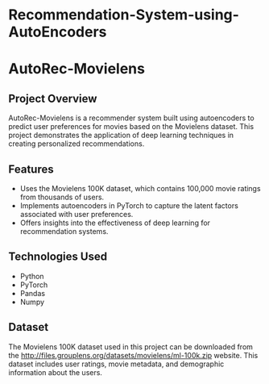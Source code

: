 # Recommendation-System-using-AutoEncoders

# AutoRec-Movielens

## Project Overview
AutoRec-Movielens is a recommender system built using autoencoders to predict user preferences for movies based on the Movielens dataset. This project demonstrates the application of deep learning techniques in creating personalized recommendations.

## Features
- Uses the Movielens 100K dataset, which contains 100,000 movie ratings from thousands of users.
- Implements autoencoders in PyTorch to capture the latent factors associated with user preferences.
- Offers insights into the effectiveness of deep learning for recommendation systems.

## Technologies Used
- Python
- PyTorch
- Pandas
- Numpy

## Dataset
The Movielens 100K dataset used in this project can be downloaded from the http://files.grouplens.org/datasets/movielens/ml-100k.zip website. This dataset includes user ratings, movie metadata, and demographic information about the users.

